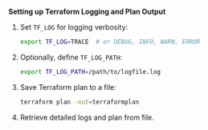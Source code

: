 **Setting up Terraform Logging and Plan Output**

1. Set `TF_LOG` for logging verbosity:
   ```bash
   export TF_LOG=TRACE  # or DEBUG, INFO, WARN, ERROR
   ```

2. Optionally, define `TF_LOG_PATH`:
   ```bash
   export TF_LOG_PATH=/path/to/logfile.log
   ```

3. Save Terraform plan to a file:
   ```bash
   terraform plan -out=terraformplan
   ```

4. Retrieve detailed logs and plan from file.